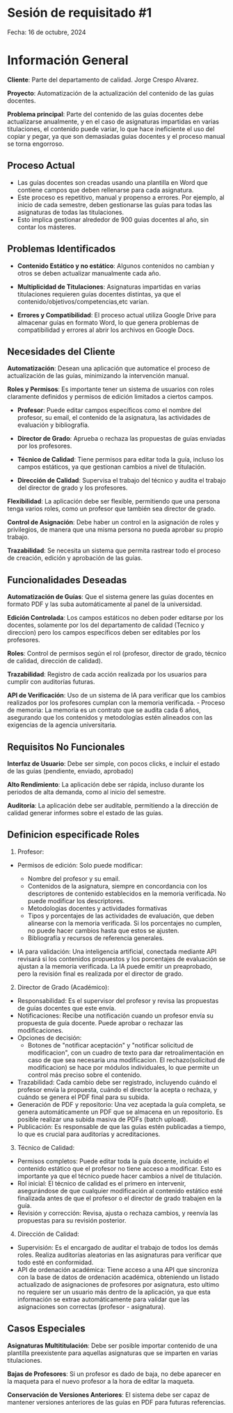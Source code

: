# Sesión de requisitado #1
Fecha: 16 de octubre, 2024

# Información General
**Cliente**: Parte del departamento de calidad. Jorge Crespo Alvarez.

**Proyecto**: Automatización de la actualización del contenido de las guías docentes.

**Problema principal**: Parte del contenido de las guías docentes debe actualizarse anualmente, y en el caso de asignaturas impartidas en varias titulaciones, el contenido puede variar, lo que hace ineficiente el uso del copiar y pegar, ya que son demasiadas guias docentes y el proceso manual se torna engorroso. 

## Proceso Actual
- Las guías docentes son creadas usando una plantilla en Word que contiene campos que deben rellenarse para cada asignatura.
- Este proceso es repetitivo, manual y propenso a errores. Por ejemplo, al inicio de cada semestre, deben gestionarse las guías para todas las asignaturas de todas las titulaciones.
- Esto implica gestionar alrededor de 900 guias docentes al año, sin contar los másteres.

## Problemas Identificados
- **Contenido Estático y no estático**: Algunos contenidos no cambian y otros se deben actualizar manualmente cada año.

- **Multiplicidad de Titulaciones**: Asignaturas impartidas en varias titulaciones requieren guías docentes distintas, ya que el contenido/objetivos/competencias,etc varían.

- **Errores y Compatibilidad**: El proceso actual utiliza Google Drive para almacenar guías en formato Word, lo que genera problemas de compatibilidad y errores al abrir los archivos en Google Docs. 

## Necesidades del Cliente

**Automatización**: Desean una aplicación que automatice el proceso de actualización de las guías, minimizando la intervención manual.

**Roles y Permisos**: Es importante tener un sistema de usuarios con roles claramente definidos y permisos de edición limitados a ciertos campos.

- **Profesor**: Puede editar campos específicos como el nombre del profesor, su email, el contenido de la asignatura, las actividades de evaluación y bibliografía.

- **Director de Grado**: Aprueba o rechaza las propuestas de guías enviadas por los profesores.

- **Técnico de Calidad**: Tiene permisos para editar toda la guía, incluso los campos estáticos, ya que gestionan cambios a nivel de titulación.

- **Dirección de Calidad**: Supervisa el trabajo del técnico y audita el trabajo del director de grado y los profesores.

**Flexibilidad**: La aplicación debe ser flexible, permitiendo que una persona tenga varios roles, como un profesor que también sea director de grado.

**Control de Asignación**: Debe haber un control en la asignación de roles y privilegios, de manera que una misma persona no pueda aprobar su propio trabajo.

**Trazabilidad**: Se necesita un sistema que permita rastrear todo el proceso de creación, edición y aprobación de las guías.

## Funcionalidades Deseadas

**Automatización de Guías**: Que el sistema genere las guías docentes en formato PDF y las suba automáticamente al panel de la universidad.

**Edición Controlada**: Los campos estáticos no deben poder editarse por los docentes, solamente por los del departamento de calidad (Tecnico y direccion) pero los campos específicos deben ser editables por los profesores.

**Roles**: Control de permisos según el rol (profesor, director de grado, técnico de calidad, dirección de calidad).

**Trazabilidad**: Registro de cada acción realizada por los usuarios para cumplir con auditorías futuras.

**API de Verificación**: Uso de un sistema de IA para verificar que los cambios realizados por los profesores cumplan con la memoria verificada. 
    - Proceso de memoria: La memoria es un contrato que se audita cada 6 años, asegurando que los contenidos y metodologías estén alineados con las exigencias de la agencia universitaria.



## Requisitos No Funcionales

**Interfaz de Usuario**: Debe ser simple, con pocos clicks, e incluir el estado de las guías (pendiente, enviado, aprobado)

**Alto Rendimiento**: La aplicación debe ser rápida, incluso durante los periodos de alta demanda, como al inicio del semestre.

**Auditoría**: La aplicación debe ser auditable, permitiendo a la dirección de calidad generar informes sobre el estado de las guías.

## Definicion especificade Roles

1. Profesor:
- Permisos de edición: Solo puede modificar: 
    - Nombre del profesor y su email.
    - Contenidos de la asignatura, siempre en concordancia con los descriptores de contenido establecidos en la memoria verificada. No puede modificar los descriptores.
    - Metodologias docentes y actividades formativas
    - Tipos y porcentajes de las actividades de evaluación, que deben alinearse con la memoria verificada. Si los porcentajes no cumplen, no puede hacer cambios hasta que estos se ajusten.
    - Bibliografía y recursos de referencia generales.

- IA para validación: Una inteligencia artificial, conectada mediante API revisará si los contenidos propuestos y los porcentajes de evaluación se ajustan a la memoria verificada. La IA puede emitir un preaprobado, pero la revisión final es realizada por el director de grado.


2. Director de Grado (Académico):

- Responsabilidad: Es el supervisor del profesor y revisa las propuestas de guías docentes que este envía.
- Notificaciones: Recibe una notificación cuando un profesor envía su propuesta de guía docente. Puede aprobar o rechazar las modificaciones.
- Opciones de decisión:
    - Botones de "notificar aceptación" y "notificar solicitud de modificacion", con un cuadro de texto para dar retroalimentación en caso de que sea necesaria una modificacion. El rechazo(solicitud de modificacion) se hace por módulos individuales, lo que permite un control más preciso sobre el contenido.
- Trazabilidad: Cada cambio debe ser registrado, incluyendo cuándo el profesor envía la propuesta, cuándo el director la acepta o rechaza, y cuándo se genera el PDF final para su subida.
- Generación de PDF y repositorio: Una vez aceptada la guía completa, se genera automáticamente un PDF que se almacena en un repositorio. Es posible realizar una subida masiva de PDFs (batch upload).
- Publicación: Es responsable de que las guías estén publicadas a tiempo, lo que es crucial para auditorías y acreditaciones.

3. Técnico de Calidad:

- Permisos completos: Puede editar toda la guía docente, incluido el contenido estático que el profesor no tiene acceso a modificar. Esto es importante ya que el técnico puede hacer cambios a nivel de titulación.
- Rol inicial: El técnico de calidad es el primero en intervenir, asegurándose de que cualquier modificación al contenido estático esté finalizada antes de que el profesor o el director de grado trabajen en la guía.
- Revisión y corrección: Revisa, ajusta o rechaza cambios, y reenvía las propuestas para su revisión posterior.

4. Dirección de Calidad:

- Supervisión: Es el encargado de auditar el trabajo de todos los demás roles. Realiza auditorías aleatorias en las asignaturas para verificar que todo esté en conformidad.
- API de ordenación académica: Tiene acceso a una API que sincroniza con la base de datos de ordenación académica, obteniendo un listado actualizado de asignaciones de profesores por asignatura, esto ultimo no requiere ser un usuario más dentro de la aplicación, ya que esta información se extrae automáticamente para validar que las asignaciones son correctas (profesor - asignatura).

## Casos Especiales

**Asignaturas Multititulación**: Debe ser posible importar contenido de una plantilla preexistente para aquellas asignaturas que se imparten en varias titulaciones.

**Bajas de Profesores**: Si un profesor es dado de baja, no debe aparecer en la maqueta para el nuevo profesor a la hora de editar la maqueta. 

**Conservación de Versiones Anteriores**: El sistema debe ser capaz de mantener versiones anteriores de las guías en PDF para futuras 
referencias.